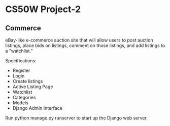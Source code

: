 # CS50W Project-2
## Commerce
eBay-like e-commerce auction site that will allow users to post auction listings, place bids on listings, comment on those listings, and add listings to a “watchlist.”

Specifications:
- Register
- Login
- Create listings
- Active Listing Page
- Watchlist
- Categories
- Models
- Django Admin Interface

Run python manage.py runserver to start up the Django web server.
